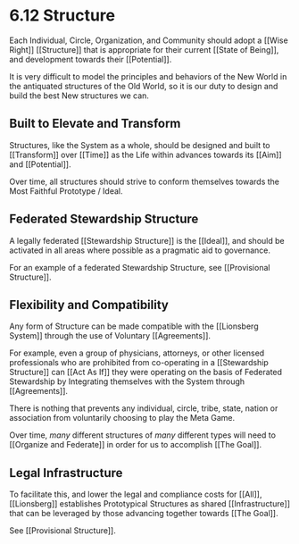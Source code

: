 # 6.12 Structure
Each Individual, Circle, Organization, and Community should adopt a [[Wise Right]] [[Structure]] that is appropriate for their current [[State of Being]], and development towards their [[Potential]].  

It is very difficult to model the principles and behaviors of the New World in the antiquated structures of the Old World, so it is our duty to design and build the best New structures we can. 

## Built to Elevate and Transform 

Structures, like the System as a whole, should be designed and built to [[Transform]] over [[Time]] as the Life within advances towards its [[Aim]] and [[Potential]].  

Over time, all structures should strive to conform themselves towards the Most Faithful Prototype / Ideal. 

## Federated Stewardship Structure 

A legally federated [[Stewardship Structure]] is the [[Ideal]], and should be activated in all areas where possible as a pragmatic aid to governance. 

For an example of a federated Stewardship Structure, see [[Provisional Structure]].  

## Flexibility and Compatibility 

Any form of Structure can be made compatible with the [[Lionsberg System]] through the use of Voluntary [[Agreements]]. 

For example, even a group of physicians, attorneys, or other licensed professionals who are prohibited from co-operating in a [[Stewardship Structure]] can [[Act As If]] they were operating on the basis of Federated Stewardship by Integrating themselves with the System through [[Agreements]].  

There is nothing that prevents any individual, circle, tribe, state, nation or association from voluntarily choosing to play the Meta Game.  

Over time, _many_ different structures of _many_ different types will need to [[Organize and Federate]] in order for us to accomplish [[The Goal]]. 

## Legal Infrastructure 

To facilitate this, and lower the legal and compliance costs for [[All]], [[Lionsberg]] establishes Prototypical Structures as shared [[Infrastructure]] that can be leveraged by those advancing together towards [[The Goal]]. 

See [[Provisional Structure]].  

